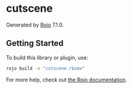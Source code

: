 # cutscene
Generated by [Rojo](https://github.com/rojo-rbx/rojo) 7.1.0.

## Getting Started
To build this library or plugin, use:

```bash
rojo build -o "cutscene.rbxmx"
```

For more help, check out [the Rojo documentation](https://rojo.space/docs).